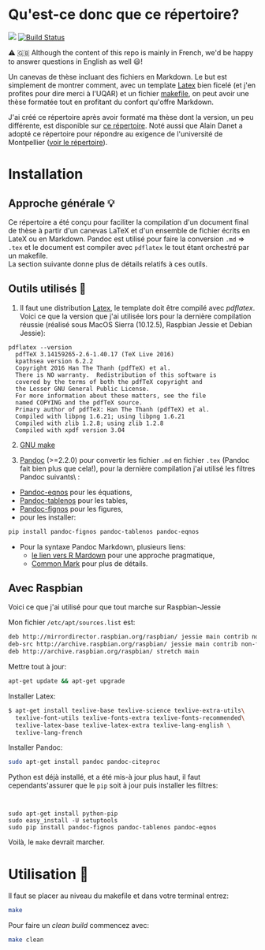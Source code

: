 # Qu'est-ce donc que ce répertoire?
[![](https://img.shields.io/badge/licence-GPLv3-8f10cb.svg)](http://www.gnu.org/licenses/gpl.html)
[![Build Status](https://travis-ci.org/inSileco/TheseCanevas.svg?branch=master)](https://travis-ci.org/inSileco/TheseCanevas)

:warning: :uk: Although the content of this repo is mainly in French, we'd be happy to answer questions in English as well :smiley:!

Un canevas de thèse incluant des fichiers en Markdown. Le but est simplement
de montrer comment, avec un template [Latex](http://www.latex-project.org) bien ficelé (et j'en profites pour dire merci à l'UQAR) et un fichier [makefile](https://www.gnu.org/software/make/manual/make.html), on peut avoir une thèse formatée tout en profitant du confort qu'offre Markdown.

J'ai créé ce répertoire après avoir formaté ma thèse dont
la version, un peu différente, est disponible sur [ce répertoire](https://github.com/KevCaz/thesis). Noté aussi que Alain Danet a adopté ce répertoire pour répondre au exigence de l'université de Montpellier ([voir le répertoire](https://github.com/alaindanet/TheseCanevas)).




# Installation

## Approche générale :bulb:

Ce répertoire a été conçu pour faciliter la compilation d'un document final de
thèse à partir d'un canevas LaTeX et d'un ensemble de fichier écrits en LateX ou
en Markdown. Pandoc est utilisé pour faire la conversion `.md` => `.tex` et le
document est compiler avec `pdflatex` le tout étant orchestré par un makefile.  
La section suivante donne plus de détails relatifs à ces outils.


## Outils utilisés :wrench:

1. Il faut une distribution [Latex](https://www.latex-project.org/get/), le template doit être compilé avec *pdflatex*. Voici ce que la version que j'ai utilisée lors pour la dernière compilation réussie (réalisé sous MacOS Sierra (10.12.5), Raspbian Jessie et Debian Jessie):

```
pdflatex --version                        
  pdfTeX 3.14159265-2.6-1.40.17 (TeX Live 2016)
  kpathsea version 6.2.2
  Copyright 2016 Han The Thanh (pdfTeX) et al.
  There is NO warranty.  Redistribution of this software is
  covered by the terms of both the pdfTeX copyright and
  the Lesser GNU General Public License.
  For more information about these matters, see the file
  named COPYING and the pdfTeX source.
  Primary author of pdfTeX: Han The Thanh (pdfTeX) et al.
  Compiled with libpng 1.6.21; using libpng 1.6.21
  Compiled with zlib 1.2.8; using zlib 1.2.8
  Compiled with xpdf version 3.04
```

2. [GNU make](https://www.gnu.org/software/make/manual/make.html)


3. [Pandoc](http://pandoc.org) (>=2.2.0) pour convertir les fichier `.md` en fichier `.tex` (Pandoc fait bien plus que cela!), pour la dernière compilation j'ai utilisé les filtres Pandoc suivants\ :
  - [Pandoc-eqnos](https://github.com/tomduck/pandoc-eqnos) pour les équations,
  - [Pandoc-tablenos](https://github.com/tomduck/pandoc-tablenos) pour les tables,
  - [Pandoc-fignos](https://github.com/tomduck/pandoc-fignos) pour les figures,
  - pour les installer:

  ```bash
  pip install pandoc-fignos pandoc-tablenos pandoc-eqnos
  ```  


- Pour la syntaxe Pandoc Markdown, plusieurs liens:
  - [le lien vers R Mardown](http://rmarkdown.rstudio.com/authoring_pandoc_markdown.html) pour
  une approche pragmatique,
  - [Common Mark](http://commonmark.org) pour plus de détails.



## Avec Raspbian

Voici ce que j'ai utilisé pour que tout marche sur Raspbian-Jessie

Mon fichier `/etc/apt/sources.list` est:

```bash
deb http://mirrordirector.raspbian.org/raspbian/ jessie main contrib non-freerpi
deb-src http://archive.raspbian.org/raspbian/ jessie main contrib non-free rpi
deb http://archive.raspbian.org/raspbian/ stretch main
```

Mettre tout à jour:

```bash
apt-get update && apt-get upgrade
```

Installer Latex:

```bash
$ apt-get install texlive-base texlive-science texlive-extra-utils\
  texlive-font-utils texlive-fonts-extra texlive-fonts-recommended\
  texlive-latex-base texlive-latex-extra texlive-lang-english \
  texlive-lang-french
```

Installer Pandoc:

```bash
sudo apt-get install pandoc pandoc-citeproc
```

Python est déjà installé, et a été mis-à jour plus haut, il faut cependants'assurer que le `pip` soit à jour puis installer les filtres:

```bash-Jessie


sudo apt-get install python-pip
sudo easy_install -U setuptools
sudo pip install pandoc-fignos pandoc-tablenos pandoc-eqnos
```

Voilà, le `make` devrait marcher.





# Utilisation :hammer:

Il faut se placer au niveau du makefile et dans votre terminal entrez:

```bash
make
```

Pour faire un *clean build* commencez avec:

```bash
make clean
```

